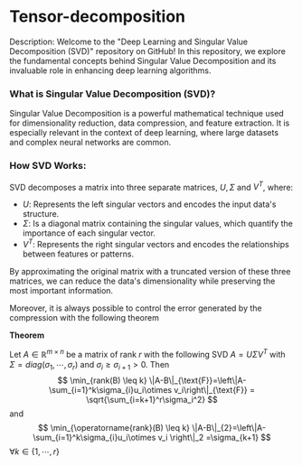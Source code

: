 # Tensor-decomposition

Description:
Welcome to the "Deep Learning and Singular Value Decomposition (SVD)" repository on GitHub! In this repository, we explore the fundamental concepts behind Singular Value Decomposition and its invaluable role in enhancing deep learning algorithms.

### What is Singular Value Decomposition (SVD)?
Singular Value Decomposition is a powerful mathematical technique used for dimensionality reduction, data compression, and feature extraction. It is especially relevant in the context of deep learning, where large datasets and complex neural networks are common.

### How SVD Works:
SVD decomposes a matrix into three separate matrices, $U, \Sigma$ and $V^T$, where:

- $U$: Represents the left singular vectors and encodes the input data's structure.
- $\Sigma$: Is a diagonal matrix containing the singular values, which quantify the importance of each singular vector.
- $V^T$: Represents the right singular vectors and encodes the relationships between features or patterns.

By approximating the original matrix with a truncated version of these three matrices, we can reduce the data's dimensionality while preserving the most important information. 

Moreover, it is always possible to control the error generated by the compression with the following theorem


**Theorem**

Let $A\in \mathbb{R}^{m\times n}$ be a matrix of rank $r$ with the following SVD $A= U\Sigma V^{T}$ with $\Sigma=diag(\sigma_1,\cdots,\sigma_r)$ and $\sigma_i\geq\sigma_{i+1}>0$. Then 
    $$
    \min_{rank(B) \leq k} \|A-B\|_{\text{F}}=\left\|A-\sum_{i=1}^k\sigma_{i}u_i\otimes v_i\right\|_{\text{F}} = \sqrt{\sum_{i=k+1}^r\sigma_i^2}
    $$
    and 
    $$
    \min_{\operatorname{rank}(B) \leq k} \|A-B\|_{2}=\left\|A-\sum_{i=1}^k\sigma_{i}u_i\otimes v_i \right\|_2 =\sigma_{k+1}
    $$
    $\forall k\in \{1,\cdots, r\}$

